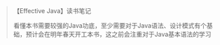 

> 【Effective Java】读书笔记
>
> 看懂本书需要较强的Java功底，至少需要对于Java语法、设计模式有个基础，预计会在明年春天开工本书，这之前会注重对于Java基本语法的学习



